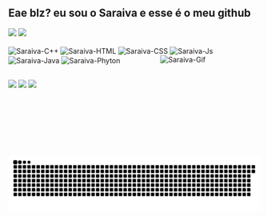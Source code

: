 ## Eae blz? eu sou o Saraiva e esse é o meu github

<!--
**gabrielsaraivam/gabrielsaraivam** is a ✨ _special_ ✨ repository because its `README.md` (this file) appears on your GitHub profile.

Here are some ideas to get you started:

- 🔭 I’m currently working on ...
- 🌱 I’m currently learning ...
- 👯 I’m looking to collaborate on ...
- 🤔 I’m looking for help with ...
- 💬 Ask me about ...
- 📫 How to reach me: ...
- 😄 Pronouns: ...
- ⚡ Fun fact: ...
-->

 <div>
<!--   <a href="https://github.com/gabrielsaraivam"> -->
  <img height="160em" src="https://github-readme-stats.vercel.app/api?username=gabrielsaraivam&show_icons=true&theme=gotham&include_all_commits=true&count_private=true"/>
  <img height="160em" src="https://github-readme-stats.vercel.app/api/top-langs/?username=gabrielsaraivam&layout=compact&langs_count=7&theme=gotham"/>
</div>

<div style="display: inline_block"><br>
  <img align="center" alt="Saraiva-C++" height="30" width="40" src="https://cdn.jsdelivr.net/gh/devicons/devicon/icons/cplusplus/cplusplus-plain.svg">
  <img align="center" alt="Saraiva-HTML" height="30" width="40" src="https://cdn.jsdelivr.net/gh/devicons/devicon/icons/html5/html5-plain.svg">
  <img align="center" alt="Saraiva-CSS" height="30" width="40" src="https://cdn.jsdelivr.net/gh/devicons/devicon/icons/css3/css3-plain.svg">
  <img align="center" alt="Saraiva-Js" height="30" width="40" src="https://cdn.jsdelivr.net/gh/devicons/devicon/icons/javascript/javascript-original.svg">
  <img align="center" alt="Saraiva-Java" height="30" width="40" src="https://cdn.jsdelivr.net/gh/devicons/devicon/icons/java/java-plain.svg">
  <img align="center" alt="Saraiva-Phyton" height="30" width="40" src="https://cdn.jsdelivr.net/gh/devicons/devicon/icons/python/python-plain.svg">
  <img align="right" alt="Saraiva-Gif" height="200" width="200" src="https://i.picasion.com/pic91/47473ace2483f43398bd0df5165f74a8.gif">
</div>
  
##
  
<div> 
  <a href="https://instagram.com/saraiva._g" target="_blank"><img src="https://img.shields.io/badge/-Instagram-%23E4405F?style=for-the-badge&logo=instagram&logoColor=white" target="_blank"></a>
  <a href = "mailto:gabrielsaraiva9090@gmail.com"><img src="https://img.shields.io/badge/-Gmail-%23333?style=for-the-badge&logo=gmail&logoColor=white" target="_blank"></a>
  <a href="https://www.linkedin.com/in/gabriel-saraiva-261a82205" target="_blank"><img src="https://img.shields.io/badge/-LinkedIn-%230077B5?style=for-the-badge&logo=linkedin&logoColor=white" target="_blank"></a> 
  
  ![Snake animation](https://github.com/gabrielsaraivam/gabrielsaraivam/blob/output/github-contribution-grid-snake.svg)
  
</div>
